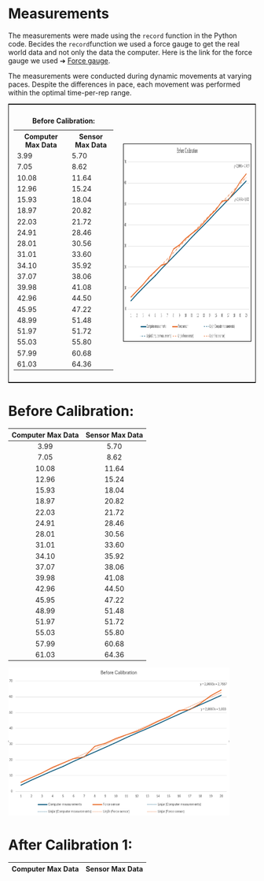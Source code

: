 # Measurements

The measurements were made using the `record` function in the Python code. Becides the `record`function we used a force gauge to get the real world data and not only the data the computer. Here is the link for the force gauge we used ➔ [Force gauge](https://docs.rs-online.com/ebc3/A700000007226729.pdf).
 
The measurements were conducted during dynamic movements at varying paces. Despite the differences in pace, each movement was performed within the optimal time-per-rep range.

<table style="border-collapse: collapse; border: 1px solid black;">
    <tr>
        <td style="padding: 10px;">
            <!-- Tabell -->
            <table style="border-collapse: collapse;">
                <caption><strong>Before Calibration:</strong></caption>
                <tr>
                    <th>Computer Max Data</th>
                    <th>Sensor Max Data</th>
                </tr>
                <tr><td>3.99</td><td>5.70</td></tr>
                <tr><td>7.05</td><td>8.62</td></tr>
                <tr><td>10.08</td><td>11.64</td></tr>
                <tr><td>12.96</td><td>15.24</td></tr>
                <tr><td>15.93</td><td>18.04</td></tr>
                <tr><td>18.97</td><td>20.82</td></tr>
                <tr><td>22.03</td><td>21.72</td></tr>
                <tr><td>24.91</td><td>28.46</td></tr>
                <tr><td>28.01</td><td>30.56</td></tr>
                <tr><td>31.01</td><td>33.60</td></tr>
                <tr><td>34.10</td><td>35.92</td></tr>
                <tr><td>37.07</td><td>38.06</td></tr>
                <tr><td>39.98</td><td>41.08</td></tr>
                <tr><td>42.96</td><td>44.50</td></tr>
                <tr><td>45.95</td><td>47.22</td></tr>
                <tr><td>48.99</td><td>51.48</td></tr>
                <tr><td>51.97</td><td>51.72</td></tr>
                <tr><td>55.03</td><td>55.80</td></tr>
                <tr><td>57.99</td><td>60.68</td></tr>
                <tr><td>61.03</td><td>64.36</td></tr>
            </table>
        </td>
        <td style="padding: 10px;">
            <!-- Bild -->
            <img src="https://github.com/HugoPersson01/POWER-CABLE/blob/main/pictures/beforeCalibration.png" alt="My Image" width="600" height="400" style="border: 1px solid black;"/>
        </td>
    </tr>
</table>


# Before Calibration:
| Computer Max Data | Sensor Max Data |
|:---------------:|:---------------:|
| 3.99 | 5.70 |  
| 7.05 | 8.62 | 
| 10.08 | 11.64 |
| 12.96 | 15.24 |
| 15.93 | 18.04 |
| 18.97 | 20.82 |
| 22.03 | 21.72 |
| 24.91 | 28.46 |
| 28.01 | 30.56 |
| 31.01 | 33.60 | 
| 34.10 | 35.92 |
| 37.07 | 38.06 |
| 39.98 | 41.08 |
| 42.96 | 44.50 |
| 45.95 | 47.22 |
| 48.99 | 51.48 |
| 51.97 | 51.72 |
| 55.03 | 55.80 |
| 57.99 | 60.68 |
| 61.03 | 64.36 |

<img src="https://github.com/HugoPersson01/POWER-CABLE/blob/main/pictures/beforeCalibration.png" alt="My Image" width="450" height="300"/>

 


# After Calibration 1:
| Computer Max Data | Sensor Max Data |
|:---------------:|:---------------:|
